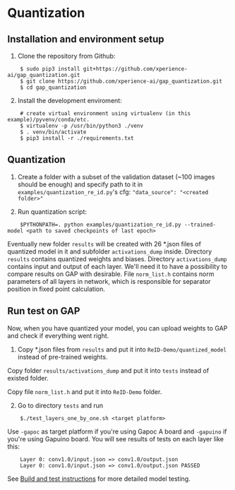 # Quantization

## Installation and environment setup

1. Clone the repository from Github:

```
    $ sudo pip3 install git+https://github.com/xperience-ai/gap_quantization.git
    $ git clone https://github.com/xperience-ai/gap_quantization.git
    $ cd gap_quantization

```

2. Install the development enviroment:

```
    # create virtual environment using virtualenv (in this example)/pyvenv/conda/etc.
    $ virtualenv -p /usr/bin/python3 ./venv
    $ . venv/bin/activate
    $ pip3 install -r ./requirements.txt

```

## Quantization

1. Create a folder with a subset of the validation dataset (~100 images should be enough) and specify path to it in `examples/quantization_re_id.py`'s cfg:
`"data_source": "<created folder>"`

2. Run quantization script:

```
    $PYTHONPATH=. python examples/quantization_re_id.py --trained-model <path to saved checkpoints of last epoch>
```

Eventually new folder `results` will be created with 26 *.json files of quantized model in it and subfolder `activations_dump` inside.
Directory `results` contains quantized weights and biases.
Directory `activations_dump` contains input and output of each layer. We'll need it to have a possibility to compare results on GAP with desirable.
File `norm_list.h` contains norm parameters of all layers in network, which is responsible for separator position in fixed point calculation.

## Run test on GAP

Now, when you have quantized your model, you can upload weights to GAP and check if everything went right.

1. Copy *.json files from `results` and put it into `ReID-Demo/quantized_model` instead of pre-trained weights.

Copy folder `results/activations_dump` and put it into `tests` instead of existed folder.

Copy file `norm_list.h` and put it into `ReID-Demo` folder.

2. Go to directory `tests` and run
```
    $./test_layers_one_by_one.sh <target platform>
```
Use `-gapoc` as target platform if you're using Gapoc A board and `-gapuino` if you're using Gapuino board.
You will see results of tests on each layer like this:
```
    Layer 0: conv1.0/input.json => conv1.0/output.json
    Layer 0: conv1.0/input.json => conv1.0/output.json PASSED

```

See [Build and test instructions](./build_test.md) for more detailed model testing.